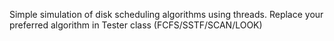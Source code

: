 Simple simulation of disk scheduling algorithms using threads.
Replace your preferred algorithm in Tester class (FCFS/SSTF/SCAN/LOOK)
